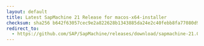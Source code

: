 ```yaml
---
layout: default
title: Latest SapMachine 21 Release for macos-x64-installer
checksum: sha256 b642f63057cec9e2a822628b1343885da24e2c40febb8fa77080d9109d76b631
redirect_to:
  - https://github.com/SAP/SapMachine/releases/download/sapmachine-21.0.5/sapmachine-jre-21.0.5_macos-x64_bin.dmg
---
```


